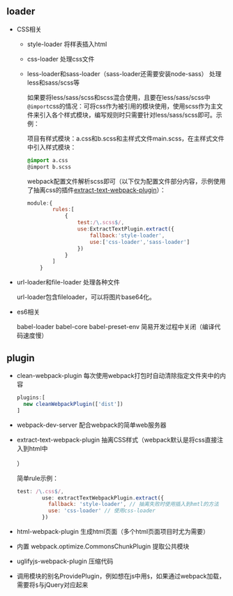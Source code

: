 ## loader

- CSS相关
  - style-loader  将样表插入html

  - css-loader  处理css文件

  - less-loader和sass-loader（sass-loader还需要安装node-sass）  处理less和sass/scss等

    如果要将less/sass/scss和scss混合使用，且要在less/sass/scss中`@import`css的情况：可将css作为被引用的模块使用，使用scss作为主文件来引入各个样式模块，编写规则时只需要针对less/sass/scss即可。示例：

    项目有样式模块：a.css和b.scss和主样式文件main.scss，在主样式文件中引入样式模块：

    ```scss
    @import a.css
    @import b.scss
    ```

    webpack配置文件解析scss即可（以下仅为配置文件部分内容，示例使用了抽离css的插件[extract-text-webpack-plugin](#plugin)）：

    ```javascript
    module:{
            rules:[
                {
                    test:/\.scss$/,
                    use:ExtractTextPlugin.extract({
                        fallback:'style-loader',
                        use:['css-loader','sass-loader']    
                    })
                }
            ]
        }
    ```

- url-loader和file-loader  处理各种文件

  url-loader包含fileloader，可以将图片base64化。

- es6相关

  babel-loader babel-core babel-preset-env  简易开发过程中关闭（编译代码速度慢）

## plugin

- clean-webpack-plugin  每次使用webpack打包时自动清除指定文件夹中的内容

  ```javascript
  plugins:[
    new cleanWebpackPlugin(['dist'])
  ]
  ```

- webpack-dev-server  配合webpack的简单web服务器

- extract-text-webpack-plugin  抽离CSS样式（webpack默认是将css直接注入到html中

  ）

  简单rule示例：

  ```javascript
  test: /\.css$/,
          use: extractTextWebpackPlugin.extract({
            fallback: 'style-loader', // 抽离失败时使用插入到hmtl的方法
            use: 'css-loader' // 使用css-loader
          })
  ```

- html-webpack-plugin  生成html页面（多个html页面项目时尤为需要）

- 内置 webpack.optimize.CommonsChunkPlugin 提取公共模块

- uglifyjs-webpack-plugin 压缩代码

- 调用模块的别名ProvidePlugin，例如想在js中用`$`，如果通过webpack加载，需要将`$`与jQuery对应起来